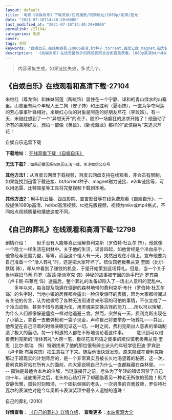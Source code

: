 ```yaml
---
layout: default
title: '电影《自娱自乐》下载资源/在线播放/视频地址/1080p/高清/蓝光'
date: "2021-07-10T14:40:20+0800"
last_modified_at: "2021-07-10T14:40:20+0800"
permalink: /27104/
categories: 电影
cover:
tags: 电影
keywords: '自娱自乐,在线免费看,1080p高清,bt种子,torrent,百度云盘,magnet,磁力链,迅雷下载资源'
description: '《自娱自乐》在线云播放手机西瓜影院吉吉影音免费看，1080p高清bd/hd未删减完整版和tc抢先枪版，mkv/mp4格式，附带bt/torrent种子、magnet/磁力链、百度云盘、网盘资源迅雷下载链接'
---
```


>内容采集生成，如果链接失效，多试几个。


## 《自娱自乐》在线观看和高清下载-27104

米继红（尊龙饰）和妹妹阿莲（陶虹饰）居住在一个宁静、详和的青山绿水的山寨里。山寨里有两个年轻人王二狗（安子饰）和王胜利（夏雨饰），一直为争夺阿莲的芳心事事针锋相对。米继红心仪的对象是阿莲的好朋友芦花（李玟饰）。有一天，米继红想到了一个&ldquo;异想天开”的点子，随即一场癫狂的追求开始了！他鼓动了所有的亲朋好友，想拍一部像《英雄》、《卧虎藏龙》那样的“武侠巨片”来追求芦花！


自娱自乐迅雷下载

**下载地址**： [在线观看下载 《自娱自乐》](https://www.993dy.com//vod-detail-id-21221.html) 


**无法下载?**：`如果迅雷因版权原因无法下载，关注微信公众号 `

**其他方法1**：从百度云网盘下载视频，百度云网盘支持在线观看，非会员有限制，如果能找到迅雷下载链接、bt/torrent种子、magnet磁力链接、e2dk链接等，可以用迅雷、比特彗星等工具将完整视频下载到本地。

**其他方法2**：用手机云播、西瓜影院、吉吉影音等在线免费观看《自娱自乐》，一般提供1080p高清、hd/bd高清视频、tc抢先版视频，视频为mkv或mp4格式，不同站点视频质量和播放速度不同。


## 《自己的葬礼》在线观看和高清下载-12798

剧情介绍：　　似乎没有人能够真正理解费利克斯（罗伯特·杜瓦尔 饰），他就像一个隐士一样生活在树林中。关于他的生活，谣言四起，如他曾经是个冷血杀手，他曾经与恶魔为盟，等等。而当这个怪人有一天，突然出现在小镇上，宣布他要为自己准备一个"活人葬礼"时，还是把大家吓坏了。殡仪馆老板弗兰克·奎因（比尔·默瑞 饰），却从中看到了赚钱的机会，于是开始策划这场葬礼。但是，当一个关于当地寡妇马蒂·丹罗（茜茜·斯派塞克 饰）神秘的故事被奎因的助手巴迪·罗宾森（卢卡斯·布莱克 饰）透露后，整个葬礼的准备却陷入了一场出人意料的混乱中。 　　多年以来，每当提及隐遁在偏僻的森林地带的费利克斯·布什（罗伯特·杜瓦尔饰）的名字时，当地小镇的居民都会露出一脸倍受惊吓的表情，因为大家都听闻过有关他的传言，认为他做尽了各种无法用语言来形容的可怕的事情，不仅变成了一个冷血动物，甚至不惜与恶魔为伍，用灵魂来交换古怪的能力……所以可以理解，为什么人们都像躲避瘟疫一样对他退避三舍。然而，突然有一天，费利克斯出现在了小镇上，拿着一支散弹枪和一袋子现金，声称自己将要举办一场葬礼——并且，他希望在自己活着的时候亲眼见证这一切。一时之间，费利克斯出人意表的举动制造了极大的轰动，每一个知道的人都在不断地谈论着这件事。 　　意识到可以借着费利克斯的“活体葬礼”大捞一笔，极尽花言巧语之能事的殡仪馆老板弗兰克·奎恩（比尔·默瑞　饰）特别找来了他的那位很有绅士派头的年轻学徒巴迪·罗宾逊（卢卡斯·布莱克饰）把生意拦了下来。随后他很快就发现，原来隐藏在费利克斯那过于超现实的计划背后的，是一个非常真实且被长久地渴望着的秘密，这一次，费利克斯将站在所有人的面前，向大家说明自己为什么一直都躲藏在森林里。 ----- 孤独是最适合本片的注解，当谜底揭开之前，老头为了年轻的错误囚禁了自己四十年，谜底揭开之后，老头的心结打开了却面临着另一种老无所依的孤独！影片安静优雅，孤独时刻暗涌，一个固执倔强的老头，一次另类的自我救赎，罗伯特杜瓦尔的表演绝对是今年奥斯卡表演奖项中最令人遗憾的遗珠！


自己的葬礼 (2010)

**详情查看**： [《自己的葬礼》详情介绍](/movie/12798/)， **查看更多**：[本站资源大全](/movie/t/all/)

